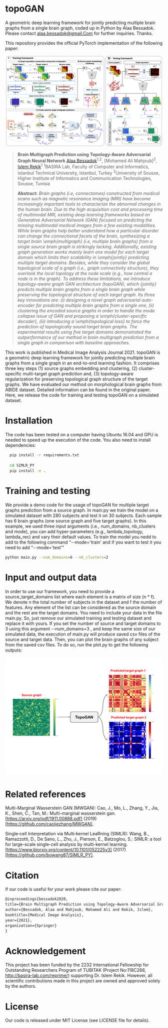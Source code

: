# topoGAN
A geometric deep learning framework for jointly predicting multiple brain graphs from a single brain graph, coded up in Python by Alaa Bessadok. Please contact alaa.bessadok@gmail.Com for further inquiries. Thanks. 

This repository provides the official PyTorch implementation of the following paper:

<p align="center">
  <img src="./fig1.png">
</p>


> **Brain Multigraph Prediction using Topology-Aware Adversarial Graph Neural Network**
> [Alaa Bessadok](https://github.com/AlaaBessadok)<sup>1,2</sup>, [Mohamed Ali Mahjoub]<sup>2</sup>, [Islem Rekik](https://basira-lab.com/)<sup>1</sup>
> <sup>1</sup>BASIRA Lab, Faculty of Computer and Informatics, Istanbul Technical University, Istanbul, Turkey
> <sup>2</sup>University of Sousse, Higher Institute of Informatics and Communication Technologies, Sousse, Tunisia
>
> **Abstract:** *Brain graphs (i.e, connectomes) constructed from medical scans such as magnetic resonance imaging (MRI) have become increasingly important tools to characterize the abnormal changes in the human brain. Due to the high acquisition cost and processing time of multimodal MRI, existing deep learning frameworks based on Generative Adversarial Network (GAN) focused on predicting the missing multimodal medical images from a few existing modalities. While brain graphs help better understand how a particular disorder can change the connectional facets of the brain, synthesizing a target brain \emph{multigraph} (i.e, multiple brain graphs) from a single source brain graph is strikingly lacking. Additionally, existing graph generation works mainly learn one model for each target domain which limits their scalability in \emph{jointly} predicting multiple target domains. Besides, while they consider the global topological scale of a graph (i.e., graph connectivity structure), they overlook the local topology at the node scale (e.g., how central a node is in the graph). To address these limitations, we introduce topology-aware graph GAN architecture (topoGAN), which {jointly} predicts multiple brain graphs from a single brain graph while preserving the topological structure of each target graph. Its three key innovations are: (i) designing a novel graph adversarial auto-encoder for predicting multiple brain graphs from a single one, (ii) clustering the encoded source graphs in order to handle the mode collapse issue of GAN and proposing a \emph{cluster-specific decoder}, (iii) introducing a \emph{topological loss} to force the prediction of topologically sound target brain graphs. The experimental results using five target domains demonstrated the outperformance of our method in brain multigraph prediction from a single graph in comparison with baseline approaches.*

This work is published in Medical Image Analysis Journal 2021. topoGAN is a geometric deep learning framework for jointly predicting multiple brain graphs from a single graph in an end-to-end learning fashion. It comprises three key steps (1) source graphs embedding and clustering, (2) cluster-specific multi-target graph prediction and, (3) topology-aware regularization for preserving topological graph structure of the target graphs. We have evaluated our method on morphological brain graphs from ABIDE dataset. Detailed information can be found in the original paper. Here, we release the code for training and testing topoGAN on a simulated dataset.

# Installation

The code has been tested on a computer having Ubuntu 16.04 and GPU is needed to speed up the execution of the code. You also need to install dependencies:

<!-- * [Python >= 3](https://www.python.org)
* [PyTorch 1.3.1](https://pytorch.org/)
* [Numpy >= 1.8](https://numpy.org/)
* [networkx >= 0.17](https://networkx.org/documentation/stable/install.html)
* SIMLR: -->
```bash
  pip install -r requirements.txt

  cd SIMLR_PY
  pip install -e .
```


# Training and testing

We provide a demo code for the usage of topoGAN for multiple target graphs prediction from a source graph. In main.py we train the model on a simulated dataset with 280 subjects and test it on 30 subjects. Each sample has 6 brain graphs (one source graph and five target graphs). In this example, we used three input arguments (i.e., num_domains, nb_clusters and mode), you can add hyper-parameters (e.g., lambda_topology, lambda_rec) and vary their default values. To train the model you nedd to add to the following command "--mode='train' and if you want to test it you need to add "--mode='test'"  

```bash
python main.py --num_domains=6 --nb_clusters=2 
```

# Input and output data

In order to use our framework, you need to provide a source_target_domains list where each element is a matrix of size (n * f). We denote n the total number of subjects in the dataset and f the number of features. Any element of the list can be considered as the source domain and the rest are the target domains. You need to include your data in the file main.py. So, just remove our simulated training and testing dataset and replace it with yours. If you set the number of source and target domains to 3 using this argument --num_domains=3 , and keep the same size of our simulated data, the execution of main.py will produce saved csv files of the source and target data. Then, you can plot the brain graphs of any subject from the saved csv files. To do so, run the plot.py to get the following outputs:

<p align="center">
  <img src="./input_output.png">
</p>

# Related references

Multi-Marginal Wasserstein GAN (MWGAN): 
Cao, J., Mo, L., Zhang, Y., Jia, K., Shen, C., Tan, M.: Multi-marginal wasserstein gan. [https://arxiv.org/pdf/1911.00888.pdf] (2019) [https://github.com/caojiezhang/MWGAN].

Single‐cell Interpretation via Multi‐kernel LeaRning (SIMLR):
Wang, B., Ramazzotti, D., De Sano, L., Zhu, J., Pierson, E., Batzoglou, S.: SIMLR: a tool for large-scale single-cell analysis by multi-kernel learning. [https://www.biorxiv.org/content/10.1101/052225v3] (2017) [https://github.com/bowang87/SIMLR_PY].


# Citation

If our code is useful for your work please cite our paper:

```latex
@inproceedings{bessadok2020,
title={Brain Multigraph Prediction using Topology-Aware Adversarial Graph Neural Network},
author={Bessadok, Alaa and Mahjoub, Mohamed Ali and Rekik, Islem},
booktitle={Medical Image Analysis},
year={2021},
organization={Springer}
}
```

# Acknowledgement

This project has been funded by the 2232 International Fellowship for Outstanding Researchers Program of TUBITAK (Project No:118C288, http://basira-lab.com/reprime/) supporting Dr. Islem Rekik. However, all scientific contributions made in this project are owned and approved solely by the authors.

# License
Our code is released under MIT License (see LICENSE file for details).


